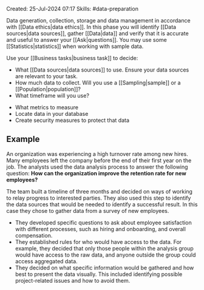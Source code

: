 Created: 25-Jul-2024 07:17
Skills: #data-preparation

Data generation, collection, storage and data management in accordance with [[Data ethics|data ethics]]. In this phase you will identify [[Data sources|data sources]], gather [[Data|data]] and verify that it is accurate and useful to answer your [[Ask|questions]]. You may use some [[Statistics|statistics]] when working with sample data.

Use your [[Business tasks|business task]] to decide:
- What [[Data sources|data sources]] to use. Ensure your data sources are relevant to your task.
- How much data to collect. Will you use a [[Sampling|sample]] or a [[Population|population]]?
- What timeframe will you use?
* What metrics to measure
* Locate data in your database
* Create security measures to protect that data
## Example
An organization was experiencing a high turnover rate among new hires. Many employees left the company before the end of their first year on the job. The analysts used the data analysis process to answer the following question: **How can the organization improve the retention rate for new employees?**

The team built a timeline of three months and decided on ways of working to relay progress to interested parties. They also used this step to identify the data sources that would be needed to identify a successful result. In this case they chose to gather data from a survey of new employees.

* They developed specific questions to ask about employee satisfaction with different processes, such as hiring and onboarding, and overall compensation.
* They established rules for who would have access to the data. For example, they decided that only those people within the analysis group would have access to the raw data, and anyone outside the group could access aggregated data.
* They decided on what specific information would be gathered and how best to present the data visually. This included identifying possible project-related issues and how to avoid them.

